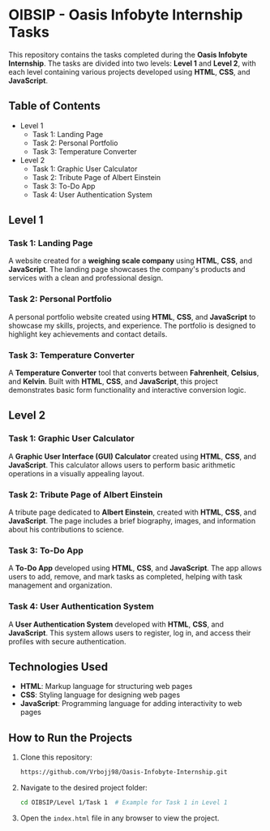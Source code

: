 # OIBSIP - Oasis Infobyte Internship Tasks

This repository contains the tasks completed during the **Oasis Infobyte Internship**. The tasks are divided into two levels: **Level 1** and **Level 2**, with each level containing various projects developed using **HTML**, **CSS**, and **JavaScript**.

## Table of Contents
- Level 1
  - Task 1: Landing Page
  - Task 2: Personal Portfolio
  - Task 3: Temperature Converter
- Level 2
  - Task 1: Graphic User Calculator
  - Task 2: Tribute Page of Albert Einstein
  - Task 3: To-Do App
  - Task 4: User Authentication System


## Level 1

### Task 1: Landing Page
A website created for a **weighing scale company** using **HTML**, **CSS**, and **JavaScript**. The landing page showcases the company's products and services with a clean and professional design.

### Task 2: Personal Portfolio
A personal portfolio website created using **HTML**, **CSS**, and **JavaScript** to showcase my skills, projects, and experience. The portfolio is designed to highlight key achievements and contact details.

### Task 3: Temperature Converter
A **Temperature Converter** tool that converts between **Fahrenheit**, **Celsius**, and **Kelvin**. Built with **HTML**, **CSS**, and **JavaScript**, this project demonstrates basic form functionality and interactive conversion logic.


## Level 2

### Task 1: Graphic User Calculator
A **Graphic User Interface (GUI) Calculator** created using **HTML**, **CSS**, and **JavaScript**. This calculator allows users to perform basic arithmetic operations in a visually appealing layout.

### Task 2: Tribute Page of Albert Einstein
A tribute page dedicated to **Albert Einstein**, created with **HTML**, **CSS**, and **JavaScript**. The page includes a brief biography, images, and information about his contributions to science.

### Task 3: To-Do App
A **To-Do App** developed using **HTML**, **CSS**, and **JavaScript**. The app allows users to add, remove, and mark tasks as completed, helping with task management and organization.

### Task 4: User Authentication System
A **User Authentication System** developed with **HTML**, **CSS**, and **JavaScript**. This system allows users to register, log in, and access their profiles with secure authentication.

## Technologies Used
- **HTML**: Markup language for structuring web pages
- **CSS**: Styling language for designing web pages
- **JavaScript**: Programming language for adding interactivity to web pages



## How to Run the Projects

1. Clone this repository:
   ```bash
   https://github.com/Vrbojj98/Oasis-Infobyte-Internship.git
   ```

2. Navigate to the desired project folder:
   ```bash
   cd OIBSIP/Level 1/Task 1  # Example for Task 1 in Level 1
   ```

3. Open the `index.html` file in any browser to view the project.
